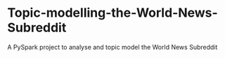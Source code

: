 # Topic-modelling-the-World-News-Subreddit
A PySpark project to analyse and topic model the World News Subreddit
